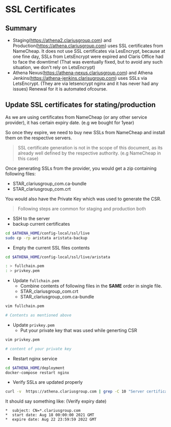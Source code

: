 # SSL Certificates

## Summary
- Staging(https://athena2.clariusgroup.com) and Production(https://athena.clariusgroup.com) uses SSL certificates from NameCheap. It does not use SSL certificates via LesEncrypt, because at one fine day, SSLs from LetsEncrypt were expired and Claris Office had to face the downtime! (That was eventually fixed, but to avoid any such situation, we don't rely on LetsEncrypt)
- Athena Nexus(https://athena-nexus.clariusgroup.com) and Athena Jenkins(https://athena-jenkins.clarisugroup.com) uses SSLs via LetsEncrypt. (They are via letsencrypt nginx and it has never had any issues) Renewal for it is automated ofcourse.

## Update SSL certificates for stating/production
As we are using certificates from NameCheap (or any other service provider), it has certain expiry date. (e.g we bought for 1year)

So once they expire, we need to buy new SSLs from NameCheap and install them on the respective servers.

> SSL certificate generation is not in the scope of this document, as its already well defined by the respective authority. (e.g NameCheap in this case)

Once generating SSLs from the provider, you would get a zip containing following files:
- STAR_clariusgroup_com.ca-bundle
- STAR_clariusgroup_com.crt

You would also have the Private Key which was used to generate the CSR.

> Following steps are common for staging and production both

- SSH to the server
- backup current certificates

```bash
cd $ATHENA_HOME/config-local/ssl/live
sudo cp -rp aristata aristata-backup
```

- Empty the current SSL files contents

```bash
cd $ATHENA_HOME/config-local/ssl/live/aristata

: > fullchain.pem
: > privkey.pem
```

- Update `fullchain.pem`
    - Combine contents of following files in the **SAME** order in single file.
    - STAR_clariusgroup_com.crt
    - STAR_clariusgroup_com.ca-bundle

```bash
vim fullchain.pem

# Contents as mentioned above
```

- Update `privkey.pem`
    - Put your private key that was used while generting CSR

```bash
vim privkey.pem

# content of your private key
```

- Restart nginx service

```bash
cd $ATHENA_HOME/deployment
docker-compose restart nginx
```


- Verify SSLs are updated properly

```bash
curl -v  https://athena.clariusgroup.com | grep -C 10 "Server certificate"
```

It should say something like: (Verify expiry date)

```
*  subject: CN=*.clariusgroup.com
*  start date: Aug 18 00:00:00 2021 GMT
*  expire date: Aug 22 23:59:59 2022 GMT
```
